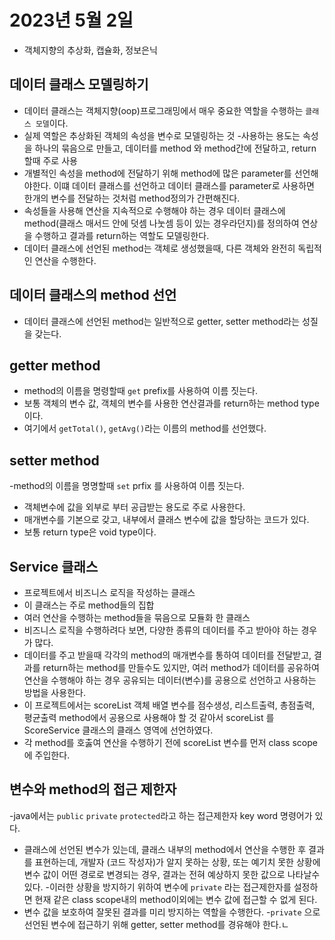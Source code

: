 # 2023년 5월 2일
- 객체지향의 추상화, 캡슐화, 정보은닉
## 데이터 클래스 모델링하기
- 데이터 클래스는 객체지향(oop)프로그래밍에서 매우 중요한 역할을 수행하는 `클래스 모델`이다.
- 실제 역할은 추상화된 객체의 속성을 변수로 모델링하는 것
-사용하는 용도는 속성을 하나의 묶음으로 만들고, 데이터를 method 와 method간에 전달하고, return 할때 주로 사용
- 개별적인 속성을 method에 전달하기 위해 method에 많은 parameter를 선언해야한다. 이떄
데이터 클래스를 선언하고 데이터 클래스를 parameter로 사용하면 한개의 변수를 전달하는 것처럼
method정의가 간편해진다.
- 속성들을 사용해 연산을 지속적으로 수행해야 하는 경우 데이터 클래스에 method(클래스 매서드 안에 덧셈 나눗셈 등이 있는 경우라던지)를 정의하여 연상을 수행하고 결과를 return하는 역할도 모델링한다.
- 데이터 클래스에 선언된 method는 객체로 생성했을때, 다른 객체와 완전히 독립적인 연산을 수행한다.

## 데이터 클래스의 method 선언
- 데이터 클래스에 선언된 method는 일반적으로 getter, setter method라는 성질을 갖는다.

## getter method
- method의 이름을 명령할때 `get` prefix를 사용하여 이름 짓는다.
- 보통 객체의 변수 값, 객체의 변수를 사용한 연산결과를 return하는 method type 이다. 
- 여기에서 `getTotal()`, `getAvg()`라는 이름의 method를 선언했다. 

## setter method
-method의 이름을 명명할때 `set` prfix 를 사용하여 
이름 짓는다.
- 객체변수에 값을 외부로 부터 공급받는 용도로 주로 사용한다.
- 매개변수를 기본으로 갖고, 내부에서 클래스 변수에 값을 할당하는 코드가 있다.
- 보통 return type은 void type이다.

## Service 클래스
- 프로젝트에서 비즈니스 로직을 작성하는 클래스
- 이 클래스는 주로 method들의 집합
- 여러 연산을 수행하는 method들을 묶음으로 모듈화 한 클래스
- 비즈니스 로직을 수행하려다 보면, 다양한 종류의 데이터를 주고 받아야 하는 경우가 많다.
- 데이터를 주고 받을때 각각의 method의 매개변수를 통하여 데이터를 전달받고, 결과를 return하는 method를 만들수도 있지만, 여러 method가 데이터를 공유하여 연산을 수행해야 하는 경우 공유되는 데이터(변수)를 공용으로 선언하고 사용하는 방법을 사용한다.
- 이 프로젝트에서는 scoreList 객체 배열 변수를 점수생성, 리스트출력, 총점출력, 평균출력 method에서 공용으로 사용해야 할 것 같아서 scoreList 를 ScoreService 클래스의 클래스 영역에 선언하였다.
- 각 method를 호춣여 연산을 수행하기 전에 scoreList 변수를 먼저 class scope에 주입한다.
## 변수와 method의 접근 제한자
-java에서는 `public` `private` `protected`라고 하는 접근제한자 key word 명령어가 있다.

- 클래스에 선언된 변수가 있는데, 클래스 내부의 method에서 연산을 수행한 후 결과를 표현하는데, 개발자 (코드 작성자)가 알지 못하는 상황, 또는 예기치 못한 상황에 변수 값이 어떤 경로로 변경되는 경우, 결과는 전혀 예상하지 못한 값으로 나타날수 있다.
-이러한 상황을 방지하기 위하여 변수에 `private` 라는 접근제한자를 설정하면 현재 같은  class scope내의 method이외에는 변수 값에 접근할 수 없게 된다.
- 변수 값을 보호하여 잘못된 결과를 미리 방지하는 역할을 수행한다.
-`private` 으로 선언된 변수에 접근하기 위해 getter, setter method를 경유해야 한다.ㄴ
